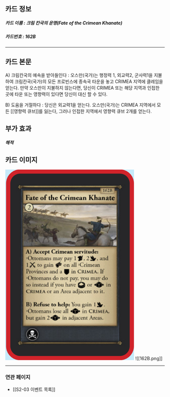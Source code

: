 ## 카드 정보
##### 카드 이름 : 크림 칸국의 운명(Fate of the Crimean Khanate)
##### 카드번호 : 162B
---
## 카드 본문

A) 크림칸국의 예속을 받아들인다 : 오스만(국가)는 행정력 1, 외교력2, 군사력1을 지불하여 크림칸국(국가)의 모든 프로빈스에 종속국 타운을 놓고 CRIMEA 지역에 클레임을 얻는다. 만약 오스만이 지불하지 않는다면, 당신이 CRIMEA 또는 해당 지역과 인접한 곳에 타운 또는 영향력이 있다면 당신이 대신 할 수 있다.

B) 도움을 거절하다 : 당신은 외교력1을 얻는다. 오스만(국가)는 CRIMEA 지역에서 모든 [[영향력 큐브]]를 잃는다, 그러나 인접한 지역에서 영향력 큐브 2개를 얻는다.

## 부가 효과
##### 해적

## 카드 이미지
<img src="\Assets\162B.png"/>
![[162B.png]]

--- 

### 연관 페이지
- [[S2-03 이벤트 목록]]
